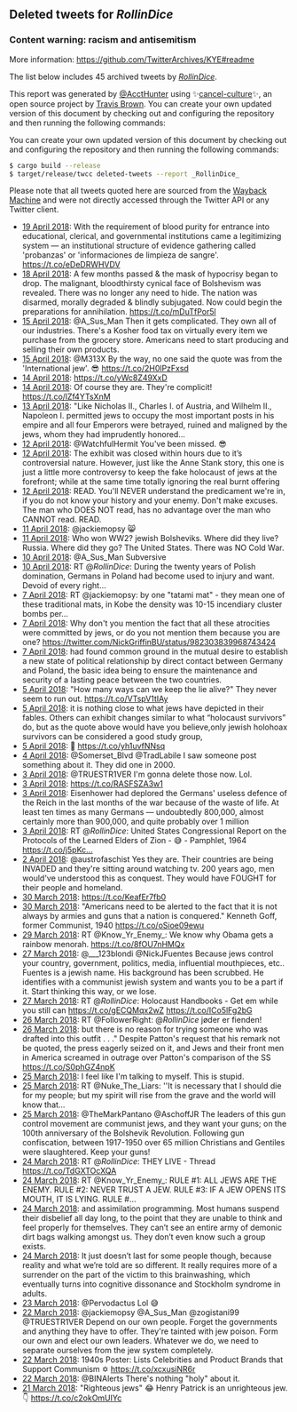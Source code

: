 ## Deleted tweets for _RollinDice_
### Content warning: racism and antisemitism
More information: https://github.com/TwitterArchives/KYE#readme

The list below includes 45 archived tweets by
[_RollinDice_](https://twitter.com/_RollinDice_).



This report was generated by [@AcctHunter](https://twitter.com/accthunter) using ✨[cancel-culture](https://github.com/travisbrown/cancel-culture)✨,
an open source project by [Travis Brown](https://twitter.com/travisbrown). You can create your own
updated version of this document by checking out and configuring the repository and then running
the following commands:

You can create your own updated version of this document by checking out and configuring the
repository and then running the following commands:

```bash
$ cargo build --release
$ target/release/twcc deleted-tweets --report _RollinDice_
```

Please note that all tweets quoted here are sourced from the
[Wayback Machine](https://web.archive.org) and were not directly accessed through the Twitter API or
any Twitter client.

* [19 April 2018](https://web.archive.org/web/20180419120031/https://twitter.com/_RollinDice_/status/986937586366255104): With the requirement of blood purity for entrance into educational, clerical, and governmental institutions came a legitimizing system — an institutional structure of evidence gathering called 'probanzas' or 'informaciones de limpieza de sangre'. https://t.co/eDeDRWHVDV
* [18 April 2018](https://web.archive.org/web/20180418072533/https://twitter.com/_RollinDice_/status/986506000873263104): A few months passed &amp; the mask of hypocrisy began to drop. The malignant, bloodthirsty cynical face of Bolshevism was revealed. There was no longer any need to hide. The nation was disarmed, morally degraded &amp; blindly subjugated. Now could begin the preparations for annihilation. https://t.co/mDuTfPor5l
* [15 April 2018](https://web.archive.org/web/20180415222727/https://twitter.com/_RollinDice_/status/985645807834714113): @A_Sus_Man Then it gets complicated. They own all of our industries. There's a Kosher food tax on virtually every item we purchase from the grocery store. Americans need to start producing and selling their own products.
* [15 April 2018](https://web.archive.org/web/20180415212141/https://twitter.com/_RollinDice_/status/985629257106968576): @M313X By the way, no one said the quote was from the 'International jew'. 😎 https://t.co/2H0lPzFxsd
* [14 April 2018](https://web.archive.org/web/20180414151917/https://twitter.com/_RollinDice_/status/985175668324478977): https://t.co/yWc8Z49XxD
* [14 April 2018](https://web.archive.org/web/20180414014640/https://twitter.com/_RollinDice_/status/984971166648545281): Of course they are. They're complicit! https://t.co/lZf4YTsXnM
* [13 April 2018](https://web.archive.org/web/20180413085214/https://twitter.com/_RollinDice_/status/984715876128706560): "Like Nicholas II., Charles I. of Austria, and Wilhelm II., Napoleon I. permitted jews to occupy the most important posts in his empire andall four Emperors were betrayed, ruined and maligned by the jews,whom they had imprudently honored...
* [12 April 2018](https://web.archive.org/web/20180412134609/https://twitter.com/_RollinDice_/status/984427454805762048): @WatchfulHermit You've been missed. 😎
* [12 April 2018](https://web.archive.org/web/20180412082848/https://twitter.com/_RollinDice_/status/984347591075860480): The exhibit was closed within hours due to it’s controversial nature. However, just like the Anne Stank story, this one is just a little more controversy to keep the fake holocaust of jews at the forefront; while at the same time totally ignoring the real burnt offering
* [12 April 2018](https://web.archive.org/web/20180412060907/https://twitter.com/_RollinDice_/status/984312438601510912): READ.   You'll NEVER understand the predicament we're in, if you do not know your history and your enemy. Don't make excuses. The man who DOES NOT read, has no advantage over the man who CANNOT read.   READ.
* [11 April 2018](https://web.archive.org/web/20180411155238/https://twitter.com/_RollinDice_/status/984096897500700676): @jackiemopsy 😸
* [11 April 2018](https://web.archive.org/web/20180411114556/https://twitter.com/_RollinDice_/status/984034813425455104): Who won WW2? jewish Bolsheviks. Where did they live? Russia.  Where did they go? The United States.   There was NO Cold War.
* [10 April 2018](https://web.archive.org/web/20180410234650/https://twitter.com/_RollinDice_/status/983853845997674496): @A_Sus_Man Subversive
* [10 April 2018](https://web.archive.org/web/20180410011956/https://twitter.com/_RollinDice_/status/983514887514152961): RT @_RollinDice_: During the twenty years of Polish domination, Germans in Poland had become used to injury and want. Devoid of every right…
* [ 7 April 2018](https://web.archive.org/web/20180407133752/https://twitter.com/_RollinDice_/status/982613430908669953): RT @jackiemopsy: by one "tatami mat" - they mean one of these traditional mats, in Kobe the density was 10-15 incendiary cluster bombs per…
* [ 7 April 2018](https://web.archive.org/web/20180407102449/https://twitter.com/_RollinDice_/status/982564838839906304): Why don't you mention the fact that all these atrocities were committed by jews, or do you not mention them because you are one? https://twitter.com/NickGriffinBU/status/982303839968743424
* [ 7 April 2018](https://web.archive.org/web/20180407081121/https://twitter.com/_RollinDice_/status/982531260303183873): had found common ground in the mutual desire to establish a new state of political relationship by direct contact between Germany and Poland, the basic idea being to ensure the maintenance and security of a lasting peace between the two countries.
* [ 5 April 2018](https://web.archive.org/web/20180405131454/https://twitter.com/_RollinDice_/status/981882875447529474): "How many ways can we keep the lie alive?"   They never seem to run out. https://t.co/VTspV1tIAy
* [ 5 April 2018](https://web.archive.org/web/20180405112830/https://twitter.com/_RollinDice_/status/981856099010842625): it is nothing close to what jews have depicted in their fables. Others can exhibit changes similar to what “holocaust survivors” do, but as the quote above would have you believe,only jewish holohoax survivors can be considered a good study group,
* [ 5 April 2018](https://web.archive.org/web/20180405003204/https://twitter.com/_RollinDice_/status/981690902145044480): 🤔 https://t.co/yh1uvfNNsq
* [ 4 April 2018](https://web.archive.org/web/20180404025750/https://twitter.com/_RollinDice_/status/981365197637111808): @Somerset_Blvd @TradLabile I saw someone post something about it. They did one in 2000.
* [ 3 April 2018](https://web.archive.org/web/20180403134745/https://twitter.com/_RollinDice_/status/981166366655963136): @TRUESTR1VER I'm gonna delete those now. Lol.
* [ 3 April 2018](https://web.archive.org/web/20180403132859/https://twitter.com/_RollinDice_/status/981161643873832961): https://t.co/RASFSZA3w1
* [ 3 April 2018](https://web.archive.org/web/20180403124006/https://twitter.com/_RollinDice_/status/981149341976006656): Eisenhower had deplored the Germans' useless defence of the Reich in the last months of the war because of the waste of life. At least ten times as many Germans — undoubtedly 800,000, almost certainly more than 900,000, and quite probably over 1 million
* [ 3 April 2018](https://web.archive.org/web/20180403103315/https://twitter.com/_RollinDice_/status/981117419140866048): RT @_RollinDice_: United States Congressional Report on the Protocols of the Learned Elders of Zion - 😅 - Pamphlet, 1964 https://t.co/j5pKc…
* [ 2 April 2018](https://web.archive.org/web/20180402123308/https://twitter.com/_RollinDice_/status/980785200929165312): @austrofaschist Yes they are. Their countries are being INVADED and they're sitting around watching tv. 200 years ago, men would've understood this as conquest. They would have FOUGHT for their people and homeland.
* [30 March 2018](https://web.archive.org/web/20180330113522/https://twitter.com/_RollinDice_/status/979683499841081350): https://t.co/KeafEr7fb0
* [30 March 2018](https://web.archive.org/web/20180330103648/https://twitter.com/_RollinDice_/status/979668761061023744): "Americans need to be alerted to the fact that it is not always by armies and guns that a nation is conquered."  Kenneth Goff, former Communist, 1940 https://t.co/oSioe09ewu
* [29 March 2018](https://web.archive.org/web/20180329031736/https://twitter.com/_RollinDice_/status/979195844921643008): RT @Know_Yr_Enemy_: We know why Obama gets a rainbow menorah. https://t.co/8fOU7nHMQx
* [27 March 2018](https://web.archive.org/web/20180327044431/https://twitter.com/_RollinDice_/status/978492942460571648): @___123blondi @NickJFuentes Because jews control your country, government, politics, media, influential mouthpieces, etc.. Fuentes is a jewish name. His background has been scrubbed. He identifies with a communist jewish system and wants you to be a part if it.   Start thinking this way, or we lose.
* [27 March 2018](https://web.archive.org/web/20180327041525/https://twitter.com/_RollinDice_/status/978485619235180546): RT @_RollinDice_: Holocaust Handbooks - Get em while you still can https://t.co/gECQMqx2wZ https://t.co/ICo5lFg2bG
* [26 March 2018](https://web.archive.org/web/20180326115321/https://twitter.com/_RollinDice_/status/978238474049523712): RT @FollowerRight: @_RollinDice_ jøder er fienden!
* [26 March 2018](https://web.archive.org/web/20180326054623/https://twitter.com/_RollinDice_/status/978146123851485184): but there is no reason for trying someone who was drafted into this outfit . . ."  Despite Patton's request that his remark not be quoted, the press eagerly seized on it, and Jews and their front men in America screamed in outrage over Patton's comparison of the SS https://t.co/S0phGZ4npK
* [25 March 2018](https://web.archive.org/web/20180325041111/https://twitter.com/_RollinDice_/status/977759778146521088): I feel like I'm talking to myself. This is stupid.
* [25 March 2018](https://web.archive.org/web/20180325025257/https://twitter.com/_RollinDice_/status/977740090071027714): RT @Nuke_The_Liars: ''It is necessary that I should die for my people; but my spirit will rise from the grave and the world will know that…
* [25 March 2018](https://web.archive.org/web/20180325021049/https://twitter.com/_RollinDice_/status/977729486866305024): @TheMarkPantano @AschoffJR The leaders of this gun control movement are communist jews, and they want your guns; on the 100th anniversary of the Bolshevik Revolution. Following gun confiscation, between 1917-1950 over 65 million Christians and Gentiles were slaughtered. Keep your guns!
* [24 March 2018](https://web.archive.org/web/20180324113520/https://twitter.com/_RollinDice_/status/977509164275716097): RT @_RollinDice_: THEY LIVE - Thread https://t.co/TdGXTOcXQA
* [24 March 2018](https://web.archive.org/web/20180324093311/https://twitter.com/_RollinDice_/status/977478424225828864): RT @Know_Yr_Enemy_: RULE #1: ALL JEWS ARE THE ENEMY.  RULE #2: NEVER TRUST A JEW.  RULE #3: IF A JEW OPENS ITS MOUTH, IT IS LYING.   RULE #…
* [24 March 2018](https://web.archive.org/web/20180324063415/https://twitter.com/_RollinDice_/status/977433394186539008): and assimilation programming. Most humans suspend their disbelief all day long, to the point that they are unable to think and feel properly for themselves. They can’t see an entire army of demonic dirt bags walking amongst us. They don’t even know such a group exists.
* [24 March 2018](https://web.archive.org/web/20180324060701/https://twitter.com/_RollinDice_/status/977426540660129793): It just doesn’t last for some people though, because reality and what we’re told are so different. It really requires more of a surrender on the part of the victim to this brainwashing, which eventually turns into cognitive dissonance and Stockholm syndrome in adults.
* [23 March 2018](https://web.archive.org/web/20180323012927/https://twitter.com/_RollinDice_/status/976994300868415489): @Pervodactus Lol 😅
* [22 March 2018](https://web.archive.org/web/20180322230755/https://twitter.com/_RollinDice_/status/976958682859753473): @jackiemopsy @A_Sus_Man @zogistani99 @TRUESTR1VER Depend on our own people. Forget the governments and anything they have to offer. They're tainted with jew poison. Form our own and elect our own leaders. Whatever we do, we need to separate ourselves from the jew system completely.
* [22 March 2018](https://web.archive.org/web/20180322045917/https://twitter.com/_RollinDice_/status/976684719277531136): 1940s Poster: Lists Celebrities and Product Brands that Support Communism ✡ https://t.co/xcxusiNR6r
* [22 March 2018](https://web.archive.org/web/20180322013423/https://twitter.com/_RollinDice_/status/976633154525126657): @BINAlerts There's nothing "holy" about it.
* [21 March 2018](https://web.archive.org/web/20180321221935/https://twitter.com/_RollinDice_/status/976584131504234496): "Righteous jews" 😂 Henry Patrick is an unrighteous jew. 👇 https://t.co/c2okOmUIYc
